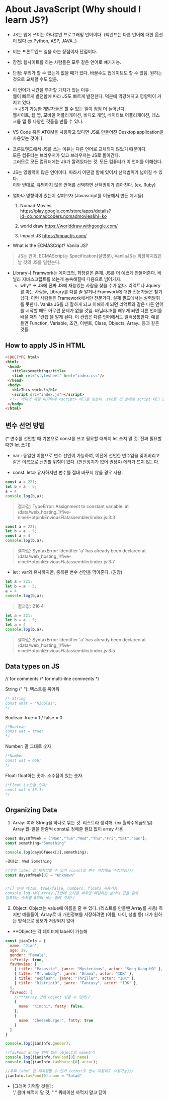 # About JavaScript (Why should I learn JS?)
 - JS는 웹에 쓰이는 하나뿐인 프로그래밍 언어이다.
   (백엔드는 다른 언어에 대한 옵션이 많다 ex.Python, ASP, JAVA..)
 - 이는 프론트엔드 일을 하는 장점이자 단점이다.
 - 장점: 웹사이트를 하는 사람들은 모두 같은 언어로 얘기가능.
 - 단점: 우리가 할 수 있는게 없을 때가 있다.
   바꿀수도 업데이트도 할 수 없음. 원하는 것으로 교체할 수도 없음.
  
- 이 언어가 시간을 투자할 가치가 있는 이유 : <br>
  웹이 빠르게 발전함에 따라 JS도 빠르게 발전한다. 덕분에 막강해지고 영향력이 커지고 있다.<br>
 ->  JS가 가능한 개발자들은 할 수 있는 일이 점점 더 늘어난다.<br>
  웹사이트, 웹 앱, 모바일 어플리케이션, 비디오 게임, 네이티브 어플리케이션, 데스크톱 앱 등 다양한 것들을 만들 수 있다.<br>
  
- VS Code 혹은 ATOM을 사용하고 있다면 JS로 만들어진 Desktop application을 사용있는 것이다.

- 프론트엔드에서 JS를 쓰는 이유는 다른 언어로 교체되지 않았기 떄문이다.<br>
  모든 컴퓨터는 브라우저가 있고 브라우저는 JS로 돌아간다.<br>
  그러므로 모든 컴퓨터에는 JS가 깔려있다는 것. 모든 컴퓨터가 이 언어를 이해한다.
  
- JS는 영향력이 많은 언어이다. 따라서 어떤걸 함에 있어서 선택범위가 넓어질 수 있다.<br>
  이와 반대로, 유명하지 않은 언어를 선택하면 선택범위가 좁아진다. (ex. Ruby)
 
 
- 얼마나 영향력이 있는지 살펴보자 (Javascript를 이용해서 만든 예시들)
     
   1. Nomad Movies  
   https://play.google.com/store/apps/details?id=co.nomadcoders.nomadmovies&hl=ko
   
   2. world draw
   https://worlddraw.withgoogle.com/
   
   3. Impact JS
   https://impactjs.com/
   
 - What is the ECMASCript? Vanila JS?
 > JS는 언어, ECMAScript는 Specification(설명문), VanilaJS는 화장하지않은 날 것의 JS를 일컫는다.
  - Library나 Framwork는 메이크업, 화장같은 존재. JS를 더 예쁘게 만들어준다. 
    바닐라 자바스크립트를 쓰는게 능숙해질때 다음으로 넘어가자. 
    - why? -> JS에 진짜 JS에 재능있는 사람을 찾을 수가 없다. 
    리액트나 Jquery를 아는 사람들, Library를 다룰 줄 알거나 Framwork에 대한 전문가들은 찾기 쉽다.
    이런 사람들은 Framework에서만 전문가다. 실제 필드에서는 실력발휘를 못한다. 
    Vanila JS를 더 잘하게 되고 이해하게 되면 리액트와 같은 다른 언어를 시작할 때도 아무런 문제가 없을 것임.
    바닐라JS를 배우게 되면 다른 언어를 배울 때의 '컨셉'을 알게 된다. 이 컨셉은 다른 언어에서도 일맥상통한다.
    예를 들면 Function, Variable, 조건, 이벤트, Class, Objects, Array.. 등과 같은 것들.
  
 ## How to apply JS in HTML 
 
 ```html
<!DOCTYPE html>
<html>
  <head>
    <title>something</title>
    <link rel="stylesheet" href="index.css"/>
  </head>
  <body>
    <h1>This works!</h1>
    <script src="index.js"></script> 
   <!-- 바디의 제일 마지막에 <script> 태그를 넣는다. src를 건 상태로 script 태그 안에 코드를 작성해도 작동가능하다.-->
  </body>
</html>
```

## 변수 선언 방법
(* 변수를 선언할 때 기본으로 const를 쓰고 필요할 때까지 let 쓰지 말 것. 진짜 필요할 때만 let 쓰기)
 - var : 동일한 이름으로 변수 선언이 가능하여, 이전에 선언한 변수임을 잊어버리고 같은 이름으로 선언할 위험이 있다. 
 (안전장치가 없어 권장X) 에러가 뜨지 않는다.
 
 - const: let과 유사하지만 변수를 절대 바꾸지 않을 경우 사용. 
 
 ```js
const a = 221;
let b = a - 5;
a = 4
console.log(b,a);
```
> 결과값: TypeError: Assignment to constant variable.
    at /data/web_hosting_1/five-nine/HotpinkEnviousFlatassembler/index.js:3:3
   
```js
const a = 221;
let b = a - 5;
const a = 4
console.log(b,a);
```
> 결과값: SyntaxError: Identifier 'a' has already been declared
    at /data/web_hosting_1/five-nine/HotpinkEnviousFlatassembler/index.js:3:7
    
- let : var와 유사하지만, 중복된 변수 선언을 막아준다. (권장)
 ```js
let a = 221;
let b = a - 5;
a = 4
console.log(b,a);
```
> 결과값: 216 4

```js
let a = 221;
let b = a - 5;
let a = 4
console.log(b,a);
```
> 결과값: SyntaxError: Identifier 'a' has already been declared
    at /data/web_hosting_1/five-nine/HotpinkEnviousFlatassembler/index.js:3:5

## Data types on JS

// for comments
/* for multi-ilne comments */


String (" "): 텍스트를 묶어줘
```js
/* String
const what = "Nicolas";
*/
```
Boolean: true = 1 / false = 0
```js
/*Boolean 
const wat = true;
*/
```

Number: 말 그대로 숫자
```js
/*Number
const wat = 666;
*/
```

Float: float하는 숫자. 소수점이 있는 숫자.
```js
/*Float (소숫점 숫자)
const wat = 55.1;
*/
```

## Organizing Data 
 1. Array: 여러 String을 하나로 묶는 것. 리스트라 생각해. (ex 월화수목금토일) 
Array 월-일을 한줄씩 const로 정해줄 필요 없이 array 사용 
```js
const daysOfWeek = ["Mon","Tue","Wed","Thu","Fri","Sat","Sun"];
const something="Something"

console.log(daysOfWeek[2],something);

>결과값: Wed Something

//추후 label 값 재지정할 수 있어 (const로 변수 지정해도 수정가능)//
const daysOfWeek[0] = "Unknown"


/*[] 안에 텍스트, true/false, numbers, floats 사용가능
console.log 내의 Array []안에 숫자를 써주면 해당하는 순서의 값을 출력.
컴퓨터는 숫자를 0부터 세는 점에 주의*/
```

 2. Object: Object는 value에 이름을 줄 수 있다. (리스트를 만들땐 Array를 사용)
하지만 예를들어, Array로 내 개인정보를 저장하려면 (이름, 나이, 성별 등)
내가 원하는 방식으로 정보가 저장되지 않아
 - **Object는 각 데이터에 label이 가능해

```js
const jianInfo = {
  name: "Jian",
  age: 29,
  gender: "Female",
  isPretty: true,
  favMovies: [
    { title: "Pasasite", janre: "Mysterious", actor: "Song Kang HO" },
    { title: "Mr.nobody", janre: "Drama", actor: "IDK" },
    { title: "Weplash", janre: "Thriller", actor: "IDK" },
    { title: "District9", janre: "Fantasy", actor: "IDK" },
  ],
  favFood: [
    //***Array 안에 object 넣을 수 있어//
    {
      name: "Kimchi", fatty: false,
    },
    {
      name: "Cheeseburger", fatty: true
    }
  ]
}

console.log(jianInfo.gender);

//favFood array 안에 있는 object의 name찾기 
console.log(jianInfo.favFood[0].name)
console.log(jianInfo.favMovies[0].actor);

//추후 label 값 재지정할 수 있어 (const로 변수 지정해도 수정가능)//
jianInfo.favFood[0].name = "Salad"

```
- [그래머 기억할 것들] : <br>',' 콤마 빼먹지 말 것, " " 쿼테이션 까먹지 말고 닫아
